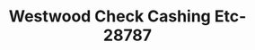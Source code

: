 ---
f_zip-code: 90024
f_state-code: CA
title: Westwood Check Cashing Etc-28787
f_phone: 310-474-3555
f_city-only: Westwood
f_address: 2180 Westwd Boulevard Westwood
f_location-unique-id: '28787'
slug: westwood-check-cashing-etc-28787
updated-on: '2024-05-30T13:46:58.046Z'
created-on: '2024-05-30T13:36:59.803Z'
published-on: '2024-05-30T13:54:32.469Z'
f_city-state: cms/city/westwood-ca.md
f_company: cms/company/westwood-check-cashing-etc.md
f_state: cms/state/california.md
layout: '[payday-loan].html'
tags: payday-loan
---